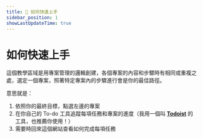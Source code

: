 ```yaml
---
title: 💯 如何快速上手
sidebar_position: 1
showLastUpdateTime: true
---
```


# 如何快速上手

<!-- add mission, my why -->

這個教學區域是用專案管理的邏輯創建，各個專案的內容和步驟時有相同或重複之處，選定一個專案，照著特定專案內的步驟進行會是你的最佳路徑。

意思就是：
1. 依照你的最終目標，點選左邊的專案
2. 在你自己的 To-do 工具追蹤每項任務和專案的進度（我用一個叫 [**Todoist**](https://get.todoist.io/3d1vczem1yso) 的工具，也推薦你使用！）
3. 需要時回來這個網站查看如何完成每項任務

<!-- Disclaimer: 如內容有誤，歡迎來信告知：... -->